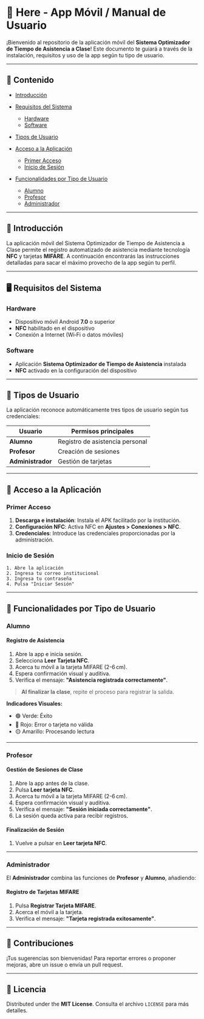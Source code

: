 # 📱 Here - App Móvil / Manual de Usuario

¡Bienvenido al repositorio de la aplicación móvil del **Sistema Optimizador de Tiempo de Asistencia a Clase**! Este documento te guiará a través de la instalación, requisitos y uso de la app según tu tipo de usuario.

---

## 📝 Contenido

* [Introducción](#introducción)
* [Requisitos del Sistema](#requisitos-del-sistema)

    * [Hardware](#hardware)
    * [Software](#software)
* [Tipos de Usuario](#tipos-de-usuario)
* [Acceso a la Aplicación](#acceso-a-la-aplicación)

    * [Primer Acceso](#primer-acceso)
    * [Inicio de Sesión](#inicio-de-sesión)
* [Funcionalidades por Tipo de Usuario](#funcionalidades-por-tipo-de-usuario)

    * [Alumno](#alumno)
    * [Profesor](#profesor)
    * [Administrador](#administrador)

---

## 📖 Introducción

La aplicación móvil del Sistema Optimizador de Tiempo de Asistencia a Clase permite el registro automatizado de asistencia mediante tecnología **NFC** y tarjetas **MIFARE**. A continuación encontrarás las instrucciones detalladas para sacar el máximo provecho de la app según tu perfil.

---

## 🖥 Requisitos del Sistema

### Hardware

* Dispositivo móvil Android **7.0** o superior
* **NFC** habilitado en el dispositivo
* Conexión a Internet (Wi‑Fi o datos móviles)

### Software

* Aplicación **Sistema Optimizador de Tiempo de Asistencia** instalada
* **NFC** activado en la configuración del dispositivo

---

## 👥 Tipos de Usuario

La aplicación reconoce automáticamente tres tipos de usuario según tus credenciales:

| Usuario           | Permisos principales            |
| ----------------- |---------------------------------|
| **Alumno**        | Registro de asistencia personal |
| **Profesor**      | Creación de sesiones            |
| **Administrador** | Gestión de tarjetas             |

---

## 🚀 Acceso a la Aplicación

### Primer Acceso

1. **Descarga e instalación**: Instala el APK facilitado por la institución.
2. **Configuración NFC**: Activa NFC en **Ajustes > Conexiones > NFC**.
3. **Credenciales**: Introduce las credenciales proporcionadas por la administración.

### Inicio de Sesión

```plaintext
1. Abre la aplicación
2. Ingresa tu correo institucional
3. Ingresa tu contraseña
4. Pulsa "Iniciar Sesión"
```



---

## 🔧 Funcionalidades por Tipo de Usuario

### Alumno

#### Registro de Asistencia

1. Abre la app e inicia sesión.
2. Selecciona **Leer Tarjeta NFC**.
3. Acerca tu móvil a la tarjeta MIFARE (2-6 cm).
4. Espera confirmación visual y auditiva.
5. Verifica el mensaje: **"Asistencia registrada correctamente"**.

> **Al finalizar la clase**, repite el proceso para registrar la salida.

**Indicadores Visuales:**

* 🟢 Verde: Éxito
* 🔴 Rojo: Error o tarjeta no válida
* 🟡 Amarillo: Procesando lectura

---

### Profesor

#### Gestión de Sesiones de Clase

1. Abre la app antes de la clase.
2. Pulsa **Leer tarjeta NFC**.
3. Acerca tu móvil a la tarjeta MIFARE (2-6 cm).
4. Espera confirmación visual y auditiva.
5. Verifica el mensaje: **"Sesión iniciada correctamente"**.
4. La sesión queda activa para recibir registros.


#### Finalización de Sesión

1. Vuelve a pulsar en **Leer tarjeta NFC**.

---

### Administrador

El **Administrador** combina las funciones de **Profesor** y **Alumno**, añadiendo:

#### Registro de Tarjetas MIFARE


1. Pulsa **Registrar Tarjeta MIFARE**. 
2. Acerca el móvil a la tarjeta.
3. Verifica el mensaje: **"Tarjeta registrada exitosamente"**.

---

## 🤝 Contribuciones

¡Tus sugerencias son bienvenidas! Para reportar errores o proponer mejoras, abre un issue o envía un pull request.

---

## 📄 Licencia

Distributed under the **MIT License**. Consulta el archivo `LICENSE` para más detalles.
